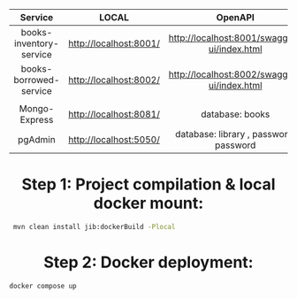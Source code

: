 |         Service         |                      LOCAL                       |                                          OpenAPI                                           | Login  |  Password   |
|:-----------------------:|:------------------------------------------------:|:------------------------------------------------------------------------------------------:|:------:|:-----------:|
| books-inventory-service | [http://localhost:8001/](http://localhost:8001/) | [http://localhost:8001/swagger-ui/index.html](http://localhost:8001/swagger-ui/index.html) |   x    |      x      |
| books-borrowed-service  | [http://localhost:8002/](http://localhost:8002/) | [http://localhost:8002/swagger-ui/index.html](http://localhost:8002/swagger-ui/index.html) |   x    |      x      |
|                         |                                                  |                                                                                            |        |             |
|      Mongo-Express      | [http://localhost:8081/](http://localhost:8081/) |                                      database: books                                       | dev  | dev |
|         pgAdmin         | [http://localhost:5050/](http://localhost:5050/) |                           database: library , password: password                           | dev@dev.pl  | dev |








<h1 align="center">Step 1: Project compilation & local docker mount:</h1>

```bash
 mvn clean install jib:dockerBuild -Plocal
```

<h1 align="center">Step 2: Docker deployment:</h1>

```bash
docker compose up
```
<br>